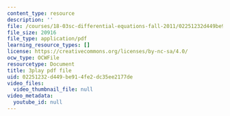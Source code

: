 ```yaml
---
content_type: resource
description: ''
file: /courses/18-03sc-differential-equations-fall-2011/02251232d449be914fe2dc35ee2177de_jOBBwI4CYjM.pdf
file_size: 20916
file_type: application/pdf
learning_resource_types: []
license: https://creativecommons.org/licenses/by-nc-sa/4.0/
ocw_type: OCWFile
resourcetype: Document
title: 3play pdf file
uid: 02251232-d449-be91-4fe2-dc35ee2177de
video_files:
  video_thumbnail_file: null
video_metadata:
  youtube_id: null
---
```

